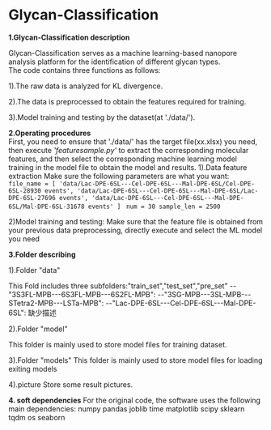 # Glycan-Classification
**1.Glycan-Classification description**                               
                                                                                
 Glycan-Classification serves as a machine learning-based nanopore analysis platform 
 for the identification of different glycan types.                 
 The code contains three functions as follows:                                
                                                                               
 1).The raw data is analyzed for KL divergence.   	            
                                                                                
 2).The data is preprocessed to obtain the features required for training.                                   
                                                                                
 3).Model training and testing by the dataset(at './data/').                                        


 **2.Operating procedures**                             
    First, you need to ensure that './data/' has the target file(xx.xlsx) you need, then execute _'featuresample.py'_ to extract 
 the corresponding molecular features, and then select the corresponding machine learning model training in the model file to 
 obtain the model and results.
1).Data feature extraction
    Make sure the following parameters are what you want:
    `file_name = [
            'data/Lac-DPE-6SL---Cel-DPE-6SL---Mal-DPE-6SL/Cel-DPE-6SL-28930 events',
             'data/Lac-DPE-6SL---Cel-DPE-6SL---Mal-DPE-6SL/Lac-DPE-6SL-27696 events',
             'data/Lac-DPE-6SL---Cel-DPE-6SL---Mal-DPE-6SL/Mal-DPE-6SL-31678 events'
             ]`
   ` num = 30
    sample_len = 2500`

2)Model training and testing:
	Make sure that the feature file is obtained from your previous data preprocessing, directly execute and select the ML model you need


**3.Folder describing**

1).Folder "data"

This Fold includes three subfolders:"train_set","test_set","pre_set"
 --"3S3FL-MPB---6S3FL-MPB---6S2FL-MPB": 
 --"3SG-MPB---3SL-MPB---STetra2-MPB---LSTa-MPB":
 --"Lac-DPE-6SL---Cel-DPE-6SL---Mal-DPE-6SL": 缺少描述

2).Folder "model"

This folder is mainly used to store model files for training dataset.

3).Folder "models"
This folder is mainly used to store model files for loading exiting models

4).picture
Store some result pictures.

**4. soft dependencies** 
For the original code, the software uses the following main dependencies:
numpy
pandas
joblib
time
matplotlib
scipy
sklearn
tqdm
os
seaborn